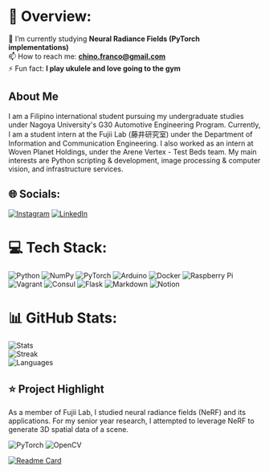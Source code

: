 # 💫 Overview:
🌱 I’m currently studying **Neural Radiance Fields (PyTorch implementations)**  
📫 How to reach me: **chino.franco@gmail.com**  
⚡ Fun fact: **I play ukulele and love going to the gym**  

## About Me
<p>
I am a Filipino international student pursuing my undergraduate studies under Nagoya University's G30 Automotive Engineering Program. Currently, I am a student intern at the Fujii Lab (藤井研究室) under the Department of Information and Communication Engineering. I also worked as an intern at Woven Planet Holdings, under the Arene Vertex - Test Beds team. My main interests are Python scripting & development, image processing & computer vision, and infrastructure services. 
</p>

## 🌐 Socials:
[![Instagram](https://img.shields.io/badge/Instagram-red?style=for-the-badge&logo=instagram&logoColor=white)](https://instagram.com/frappuchino17) [![LinkedIn](https://img.shields.io/badge/LinkedIn-blue?style=for-the-badge&logo=linkedin&logoColor=white)](https://linkedin.com/in/jgfranco17) 

# 💻 Tech Stack:
![Python](https://img.shields.io/badge/Python-blue?style=for-the-badge&logo=python&logoColor=white) ![NumPy](https://img.shields.io/badge/NumPy-669900?style=for-the-badge&logo=numpy&logoColor=white) ![PyTorch](https://img.shields.io/badge/PyTorch-orange?style=for-the-badge&logo=pytorch&logoColor=white) ![Arduino](https://img.shields.io/badge/Arduino-10989d?style=for-the-badge&logo=arduino&logoColor=white) ![Docker](https://img.shields.io/badge/Docker-11AADA?style=for-the-badge&logo=docker&logoColor=white) ![Raspberry Pi](https://img.shields.io/badge/Raspberry-B51C47?style=for-the-badge&logo=raspberrypi&logoColor=white) ![Vagrant](https://img.shields.io/badge/Vagrant-2369F5?style=for-the-badge&logo=vagrant&logoColor=white) ![Consul](https://img.shields.io/badge/Consul-D2075D?style=for-the-badge&logo=consul&logoColor=white) ![Flask](https://img.shields.io/badge/Flask-1D1D1D?style=for-the-badge&logo=flask&logoColor=white) ![Markdown](https://img.shields.io/badge/Markdown-black?style=for-the-badge&logo=markdown&logoColor=white) ![Notion](https://img.shields.io/badge/Notion-white?style=for-the-badge&logo=notion&logoColor=black)

# 📊 GitHub Stats:
![Stats](https://github-readme-stats.vercel.app/api?username=jgfranco17&theme=dark&hide_border=false&include_all_commits=true&count_private=true)<br/>
![Streak](https://github-readme-streak-stats.herokuapp.com/?user=jgfranco17&theme=dark&hide_border=false)<br/>
![Languages](https://github-readme-stats.vercel.app/api/top-langs/?username=jgfranco17&theme=dark&hide_border=false&include_all_commits=true&count_private=true&layout=compact)

## ⭐ Project Highlight  
As a member of Fujii Lab, I studied neural radiance fields (NeRF) and its applications. For my senior year research, I attempted to leverage NeRF to generate 3D spatial data of a scene.

 ![PyTorch](https://img.shields.io/badge/PyTorch-black?style=flat-square&logo=pytorch) ![OpenCV](https://img.shields.io/badge/OpenCV-black?style=flat-square&logo=opencv)

[![Readme Card](https://github-readme-stats.vercel.app/api/pin/?username=jgfranco17&repo=holo-nerf&theme=dark)](https://github.com/jgfranco17/holo-nerf)
